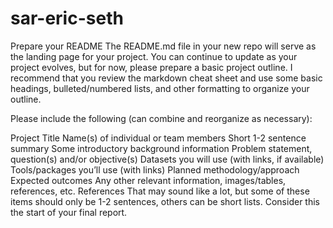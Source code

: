 # sar-eric-seth

Prepare your README
The README.md file in your new repo will serve as the landing page for your project. You can continue to update as your project evolves, but for now, please prepare a basic project outline. I recommend that you review the markdown cheat sheet and use some basic headings, bulleted/numbered lists, and other formatting to organize your outline.

Please include the following (can combine and reorganize as necessary):

Project Title
Name(s) of individual or team members
Short 1-2 sentence summary
Some introductory background information
Problem statement, question(s) and/or objective(s)
Datasets you will use (with links, if available)
Tools/packages you’ll use (with links)
Planned methodology/approach
Expected outcomes
Any other relevant information, images/tables, references, etc.
References
That may sound like a lot, but some of these items should only be 1-2 sentences, others can be short lists. Consider this the start of your final report.
